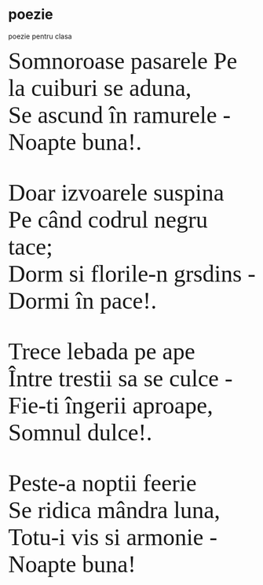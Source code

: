# poezie
poezie pentru clasa
<html>
   <head>
         <title> Poezie </title>
   </head>
   <body background="poza.png">
         <font face="Cursive" size="100" color=""Black>
	Somnoroase pasarele
Pe la cuiburi se aduna, <br>
Se ascund în ramurele -<br>
Noapte buna!.<br>

Doar izvoarele suspina<br>
Pe când codrul negru tace;<br>
Dorm si florile-n grsdins -<br>
Dormi în pace!.<br>

Trece lebada pe ape<br>
Între trestii sa se culce -<br>
Fie-ti îngerii aproape,<br>
Somnul dulce!.<br>

Peste-a noptii feerie<br>
Se ridica mândra luna,<br>
Totu-i vis si armonie -<br>
Noapte buna!<br>
         </font>
   </body>
   </html>
